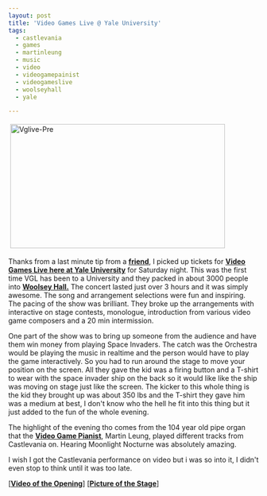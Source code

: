 ```yaml
---
layout: post
title: 'Video Games Live @ Yale University'
tags:
  - castlevania
  - games
  - martinleung
  - music
  - video
  - videogamepainist
  - videogameslive
  - woolseyhall
  - yale

---
```


<img src="http://www.the8thsign.com/wp-content/uploads/2007/04/vglive-pre.jpg" alt="Vglive-Pre" border="0" height="250" hspace="4" vspace="4" width="432" />

Thanks from a last minute tip from a <strong><a href="http://www.modifiedlogic.com/wordp2/">friend</a></strong>, I picked up tickets for <strong><a href="http://www.videogameslive.com/index.php?story=85">Video Games Live here at Yale University</a></strong> for Saturday night. This was the first time VGL has been to a University and they packed in about 3000 people into <strong><a href="http://en.wikipedia.org/wiki/Woolsey_Hall">Woolsey Hall.</a></strong>  The concert lasted just over 3 hours and it was simply awesome. The song and arrangement selections were fun and inspiring. The pacing of the show was brilliant. They broke up the arrangements with interactive on stage contests, monologue, introduction from various video game composers and a 20 min intermission.

One part of the show was to bring up someone from the audience and have them win money from playing Space Invaders. The catch was the Orchestra would be playing the music in realtime and the person would have to play the game interactively. So you had to run around the stage to move your position on the screen. All they gave the kid was a firing button and a T-shirt to wear with the space invader ship on the back so it would like like the ship was moving on stage just like the screen. The kicker to this whole thing is the kid they brought up was about 350 lbs and the T-shirt they gave him was a medium at best, I don't know who the hell he fit into this thing but it just added to the fun of the whole evening.

The highlight of the evening tho comes from the 104 year old pipe organ that  the <strong><a href="http://videogamepianist.com/">Video Game Pianist</a></strong>, Martin Leung, played different tracks from Castlevania on. Hearing Moonlight Nocturne was absolutely amazing.

I wish I got the Castlevania performance on video but i was so into it, I didn't even stop to think until it was too late.

[<strong><a href="http://www.youtube.com/watch?v=LppvgK8w2VI">Video of the Opening</a></strong>]
[<strong><a href="http://www.flickr.com/photos/jadedhalo/443254409/">Picture of the Stage</a></strong>]

<!-- technorati tags start -->
<!-- technorati tags end -->
